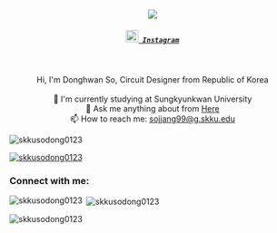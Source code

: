<h1 align="center">
  <a href="https://git.io/typing-svg">
    <img src="https://readme-typing-svg.herokuapp.com/?lines=Hello,+There!+👋;This+is+Donghwan+So....;Nice+to+meet+you!&center=true&size=30">
  </a>
</h1>

<h5 align="center">
  <code><a href="https://www.instagram.com/so_dong_hot" title="Instagram Profile"><img width="22" src="images/instagram.svg"> Instagram</a></code>
</h5>
<br>
<p align="center">
  Hi, I'm Donghwan So, Circuit Designer from Republic of Korea
  <br>
  <br>
  🔬 I'm currently studying at Sungkyunkwan University
  <br>
  💬 Ask me anything about from <a href="https://github.com/skkusodong0123/skkusodong0123/issues">Here</a>
  <br>
  📫 How to reach me: <a href="mailto: sojjang99@g.skku.edu">sojjang99@g.skku.edu</a>
</p>

<p align="left"> <img src="https://komarev.com/ghpvc/?username=skkusodong0123&label=Profile%20views&color=0e75b6&style=flat" alt="skkusodong0123" /> </p>

<p align="left"> <a href="https://github.com/ryo-ma/github-profile-trophy"><img src="https://github-profile-trophy.vercel.app/?username=skkusodong0123" alt="skkusodong0123" /></a> </p>

<h3 align="left">Connect with me:</h3>
<p align="left">
</p>

<p><img align="left" src="https://github-readme-stats.vercel.app/api/top-langs?username=skkusodong0123&show_icons=true&locale=en&layout=compact" alt="skkusodong0123" /></p>

<p>&nbsp;<img align="center" src="https://github-readme-stats.vercel.app/api?username=skkusodong0123&show_icons=true&locale=en" alt="skkusodong0123" /></p>

<p><img align="center" src="https://github-readme-streak-stats.herokuapp.com/?user=skkusodong0123&" alt="skkusodong0123" /></p>

